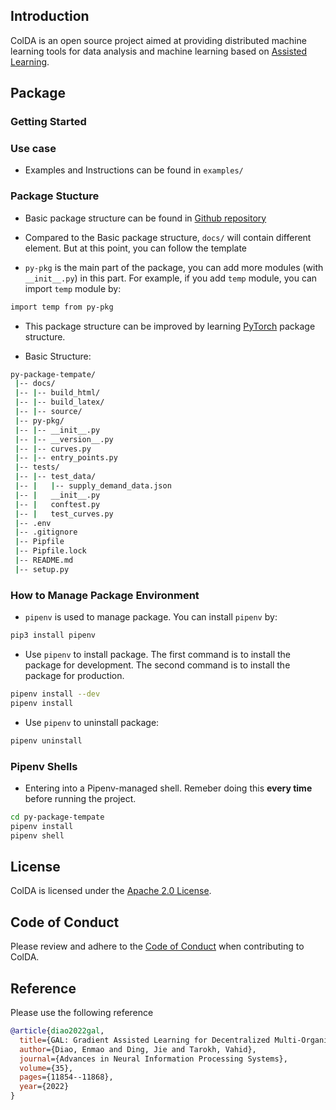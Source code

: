 ## Introduction
ColDA  is an open source project aimed at providing distributed machine learning tools for data analysis and machine learning based on [Assisted Learning](https://assisted-learning.org/).

## Package

### Getting Started

### Use case

- Examples and Instructions can be found in `examples/`

### Package Stucture

- Basic package structure can be found in [Github repository](https://github.com/AlexIoannides/py-package-template)

- Compared to the Basic package structure, ``docs/`` will contain different element. But at this point, you can follow the template

- ``py-pkg`` is the main part of the package, you can add more modules (with ``__init__.py``) in this part. For example, if you add ``temp`` module, you can import ``temp`` module by:

```bash
import temp from py-pkg
```

- This package structure can be improved by learning [PyTorch](https://github.com/pytorch/pytorch) package structure.

- Basic Structure: 

```bash
py-package-tempate/
 |-- docs/
 |-- |-- build_html/
 |-- |-- build_latex/
 |-- |-- source/
 |-- py-pkg/
 |-- |-- __init__.py
 |-- |-- __version__.py
 |-- |-- curves.py
 |-- |-- entry_points.py
 |-- tests/
 |-- |-- test_data/
 |-- |   |-- supply_demand_data.json
 |-- |   __init__.py
 |-- |   conftest.py
 |-- |   test_curves.py
 |-- .env
 |-- .gitignore
 |-- Pipfile
 |-- Pipfile.lock
 |-- README.md
 |-- setup.py
```


### How to Manage Package Environment

- ``pipenv`` is used to manage package. You can install ``pipenv`` by:

```bash
pip3 install pipenv
```

- Use ``pipenv`` to install package. The first command is to install the package for development. The second command is to install the package for production.

```bash
pipenv install --dev
pipenv install 
```

- Use ``pipenv`` to uninstall package:

```bash
pipenv uninstall
```

### Pipenv Shells

- Entering into a Pipenv-managed shell. Remeber doing this **every time** before running the project. 

```bash
cd py-package-tempate
pipenv install
pipenv shell
```


## License

ColDA is licensed under the [Apache 2.0 License](LICENSE).  

## Code of Conduct

Please review and adhere to the [Code of Conduct](CODE_OF_CONDUCT.md) when contributing to ColDA.  



## Reference
Please use the following reference
```bibtex
@article{diao2022gal,
  title={GAL: Gradient Assisted Learning for Decentralized Multi-Organization Collaborations},
  author={Diao, Enmao and Ding, Jie and Tarokh, Vahid},
  journal={Advances in Neural Information Processing Systems},
  volume={35},
  pages={11854--11868},
  year={2022}
}
```


